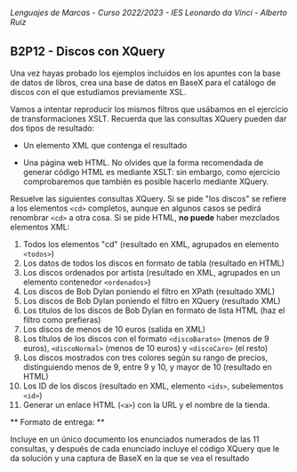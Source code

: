 ###### *Lenguajes de Marcas - Curso 2022/2023 - IES Leonardo da Vinci - Alberto Ruiz*

## B2P12 - Discos con XQuery

Una vez hayas probado los ejemplos incluidos en los apuntes con la base de datos de libros, crea una base de datos en BaseX para el catálogo de discos con el que estudiamos previamente XSL.

Vamos a intentar reproducir los mismos filtros que usábamos en el ejercicio de transformaciones XSLT. Recuerda que las consultas XQuery pueden dar dos tipos de resultado:

- Un elemento XML que contenga el resultado

- Una página web HTML. No olvides que la forma recomendada de generar código HTML es mediante XSLT: sin embargo, como ejercicio comprobaremos que también es posible hacerlo mediante XQuery. 

Resuelve las siguientes consultas XQuery. Si se pide "los discos" se refiere a los elementos `<cd>` completos, aunque en algunos casos se pedirá renombrar `<cd>` a otra cosa. Si se pide HTML, **no puede** haber mezclados elementos XML:

1. Todos los elementos "cd" (resultado en XML, agrupados en elemento `<todos>`)
2. Los datos de todos los discos en formato de tabla (resultado en HTML)
3. Los discos ordenados por artista (resultado en XML, agrupados en un elemento contenedor `<ordenados>`)
4. Los discos de Bob Dylan poniendo el filtro en XPath (resultado XML)
5. Los discos de Bob Dylan poniendo el filtro en XQuery (resultado XML)
6. Los títulos de los discos de Bob Dylan en formato de lista HTML (haz el filtro como prefieras)
7. Los discos de menos de 10 euros (salida en XML)
8. Los títulos de los discos con el formato `<discoBarato>` (menos de 9 euros), `<discoNormal>` (menos de 10 euros) y `<discoCaro>` (el resto)
9. Los discos mostrados con tres colores según su rango de precios, distinguiendo menos de 9, entre 9 y 10, y mayor de 10 (resultado en HTML)
10. Los ID de los discos (resultado en XML, elemento `<ids>`, subelementos `<id>`)
11. Generar un enlace HTML (`<a>`) con la URL y el nombre de la tienda.

** Formato de entrega: **

Incluye en un único documento los enunciados numerados de las 11 consultas, y después de cada enunciado incluye el código XQuery que le da solución y una captura de BaseX en la que se vea el resultado
